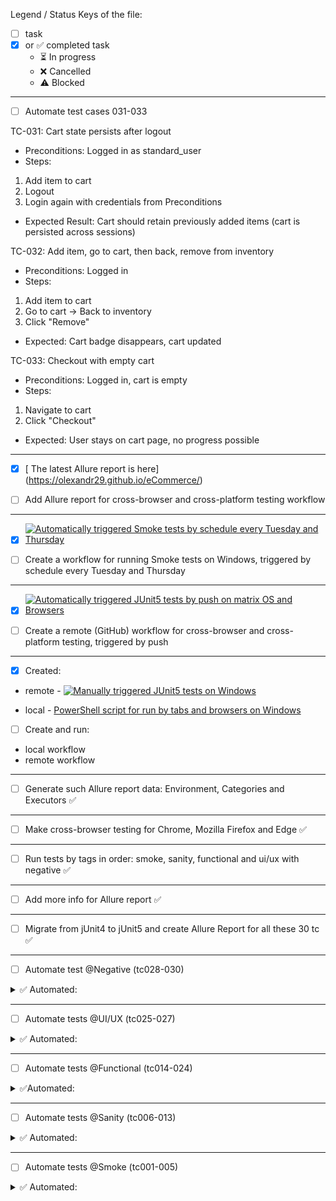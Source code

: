 Legend / Status Keys of the file:
- [ ]  task
- [x] or ✅ completed task 
  - ⏳  In progress
  - ❌ Cancelled
  - ⚠️ Blocked
___

- [ ] Automate test cases 031-033 

TC-031: Cart state persists after logout
- Preconditions: Logged in as standard_user
- Steps:
1. Add item to cart
2. Logout
3. Login again with credentials from Preconditions
- Expected Result: Cart should retain previously added items (cart is persisted across sessions)
 
TC-032: Add item, go to cart, then back, remove from inventory
- Preconditions: Logged in
- Steps:
1. Add item to cart
2. Go to cart → Back to inventory
3. Click "Remove"
- Expected: Cart badge disappears, cart updated

TC-033: Checkout with empty cart
- Preconditions: Logged in, cart is empty
- Steps:
1. Navigate to cart
2. Click "Checkout"
- Expected: User stays on cart page, no progress possible
___

- [x] [ The latest Allure report is here] (https://olexandr29.github.io/eCommerce/)

- [ ] Add Allure report for cross-browser and cross-platform testing workflow
---
- [x] [![Automatically triggered Smoke tests by schedule every Tuesday and Thursday](https://github.com/Olexandr29/Automation/actions/workflows/auto-triggered-tests-by-schedule.yml/badge.svg)](https://github.com/Olexandr29/Automation/actions/workflows/auto-triggered-tests-by-schedule.yml)

- [ ] Create a workflow for running Smoke tests on Windows, triggered by schedule every Tuesday and Thursday
---
- [x] [![Automatically triggered JUnit5 tests by push on matrix OS and Browsers](https://github.com/Olexandr29/Automation/actions/workflows/auto-triggered-tests-by-push-on-matrix-os-browser.yml/badge.svg)](https://github.com/Olexandr29/Automation/actions/workflows/auto-triggered-tests-by-push-on-matrix-os-browser.yml)

- [ ] Create a remote (GitHub) workflow for cross-browser and cross-platform testing, triggered by push
---
- [x] Created: 
- remote - [![Manually triggered JUnit5 tests on Windows](https://github.com/Olexandr29/Automation/actions/workflows/manually-triggered-run-tests-on-windows.yml/badge.svg)](https://github.com/Olexandr29/Automation/actions/workflows/manually-triggered-run-tests-on-windows.yml)

- local - [PowerShell script for run by tabs and browsers on Windows](https://github.com/Olexandr29/eCommerce/blob/main/autorun-by-tags-and-browser-and-generate-allure-report-with-history.ps1)


- [ ] Create and run:
- local workflow
- remote workflow
___

- [ ] Generate such Allure report data: Environment, Categories and Executors ✅
___
- [ ] Make cross-browser testing for Chrome, Mozilla Firefox and Edge ✅
___
- [ ] Run tests by tags in order: smoke, sanity, functional and ui/ux with negative ✅
___
- [ ] Add more info for Allure report ✅
___
- [ ] Migrate from jUnit4 to jUnit5 and create Allure Report
for all these 30 tc ✅
___
- [ ] Automate test @Negative (tc028-030)
<details>
<summary>
✅ Automated:
</summary>

TC-028: Entering SQL Injection in Username
- Preconditions: User is on the login page: https://www.saucedemo.com/
- Steps:
1. Enter admin' OR '1'='1 into the Username field
2. Enter any password
3. Click the Login button
- Expected Result: Login is rejected, and an error message is shown

TC-029: Long Value in Username Field
- Preconditions: User is on the login page
- Steps:
1. Enter a string of 500 characters (e.g., "a" × 500) into the Username field
2. Enter any password
3. Click the Login button
- Expected Result: Login fails, either due to an error message or input being truncated

TC-030: Login with Leading/Trailing Spaces in Username
- Preconditions: User is on the login page
- Steps: 
1. Enter standard_user (with spaces before and after) in the Username field
2. Enter the correct password
3. Click the Login button
- Expected Result: Login fails because the spaces are treated as part of the username
</details>

___
- [ ] Automate tests @UI/UX (tc025-027)
<details>
<summary>
✅ Automated:
</summary>

TC-025: Logo and header visibility
- Preconditions: User is logged in as standard_user, on /inventory.html
- Step: 1. Observe top of the page
- Expected Result: Logo + "Products" heading visible

TC-026: Browser window resizing
- Preconditions: User is logged in as standard_user, on /inventory.html
- Step: 1. Resize browser window (e.g. shrink, expand)
- Expected Result: Layout adjusts responsively, no broken layout

TC-027: Button state change on interaction
- Preconditions: User is logged in as standard_user, on /inventory.html
- Steps:
1. Click “Add to cart”
2. Observe button changes
3. Click “Remove”
- Expected Result: Button text/color changes appropriately at each step
</details>

___
- [ ] Automate tests @Functional (tc014-024)
<details>
<summary>✅Automated:
</summary>

*Products Page*
<br>TC-014: Sort products by price (low to high)
- Preconditions: User is logged in as standard_user, on /inventory.html
- Step: 1. Select "Price (low to high)"
- Expected Result: Items sorted correctly from cheapest to most expensive

TC-015: Sort products by name (Z to A)
- Preconditions: User is logged in as standard_user, on /inventory.html
- Step: 1. Select "Name (Z to A)"
- Expected Result: Items sorted in reverse alphabetical order

TC-016: Product details view
- Preconditions: User is logged in as standard_user, on /inventory.html
- Step: 1. Click on product name
- Expected Result: New page shows full info: image, name, description, price

___
*Cart Functionality*
<br>TC-017: Add multiple items to cart
- Preconditions: User is logged in as standard_user, on /inventory.html
- Step: 1. Add 3 different products
- Expected Result: Cart badge shows "3"

TC-018: Remove one item from cart
- Preconditions: Logged in as standard_user, 3 items already added
- Steps:
1. Navigate to cart
2. Click "Remove" for one item
- Expected Result: Badge shows "2", only 2 items remain

TC-019: Cart state persists across navigation
- Preconditions: Logged in as standard_user, 1 item added to cart
- Step: 1. Navigate to another page (e.g. product detail) and return
- Expected Result: Cart badge is preserved, item still in cart

___
*Checkout Flow*
<br>TC-020: Full purchase flow
- Preconditions: Logged in as standard_user, on /inventory.html
- Step: 1. Add product → Go to cart → Checkout → Fill info → Finish
- Expected Result: Confirmation page with "Thank you for your order!"

TC-021: Checkout form validation
- Preconditions: Logged in as standard_user, in checkout step one
- Steps:
1. Leave fields empty
2. Click Continue
- Expected Result: Error like "First Name is required"

TC-022: Total price with tax is calculated correctly
- Preconditions: Logged in, 2+ known items added, in checkout overview
- Step: 1. Observe item prices, subtotal, tax, and total
- Expected Result: Subtotal + Tax = Total (matches UI values)

___
*Navigation*
<br>TC-023: Back from product detail to product list
- Preconditions: Logged in as standard_user, on product detail page
- Step: 1. Click “Back to products”
- Expected Result: Return to /inventory.html

TC-024: Use browser back button from product detail
- Preconditions: Logged in as standard_user, on product detail page
- Steps 1. Press browser back
- Expected Result: Returns to /inventory.html
</details>

___
- [ ] Automate tests @Sanity (tc006-013)  
<details>
<summary>✅ Automated:</summary>

TC-006: Successful login as performance_glitch_user
- Preconditions: The website saucedemo.com is open
- Steps:
1. Enter performance_glitch_user in the Username field.
2. Enter secret_sauce in the Password field.
3. Click the Login button.
- Expected Result:
The user is redirected to the products page (/inventory.html) with the heading "Products".

TC-007: Unsuccessful login with empty fields
- Preconditions: The website saucedemo.com is open
- Steps:
1. Leave both Username and Password fields empty.
2. Click the Login button.
- Expected Result:
An error message "Username is required" is displayed.

TC-008: Unsuccessful login with non-existent user
- Preconditions: The website saucedemo.com is open
- Steps:
1. Enter fake_user in the Username field.
2. Enter fake_password in the Password field.
3. Click the Login button.
- Expected Result:
An error message "Username and password do not match any user" is displayed.

TC-009: Navigate to the cart page
- Preconditions: The user is logged in as standard_user
- Step: 1. Click the shopping cart icon in the top-right corner.
- Expected Result:
The user is redirected to /cart.html and sees the contents of the cart.

TC-010: Remove item from the cart
- Preconditions: The user is logged in as standard_user and has added one item to the cart
- Step: 1. Click the "Remove" button next to the added item.
- Expected Result:
   The item is removed from the cart and the cart badge disappears.

TC-011: Proceed to checkout
- Preconditions: The user is logged in as standard_user and has at least one item in the cart
- Steps:
1. Navigate to the cart page.
2. Click the "Checkout" button.
- Expected Result:
The user is redirected to /checkout-step-one.html.

TC-012: Fill in user information at the checkout
- Preconditions: The user is on the /checkout-step-one.html page
- Steps:
1. Enter First Name, Last Name, and Zip/Postal Code.
2. Click the "Continue" button.
- Expected Result:
The user is redirected to /checkout-step-two.html.

TC-013: Cancel from the overview page
- Preconditions: The user is on the /checkout-step-two.html page
 - Step: 1. Click the "Cancel" button.
- Expected Result:
The user is redirected back to the inventory page (/inventory.html).
</details>

___

- [ ] Automate tests @Smoke (tc001-005)
<details><summary>✅ Automated:</summary>
TC-001: Successful login with valid credentials 

- Preconditions: The website saucedemo.com is open 
- Steps:
1. Enter standard_user in the Username field.
2. Enter secret_sauce in the Password field.
3. Click the Login button. 
- Expected Result:
The user is redirected to the products page (/inventory.html) with the heading "Products".

TC-002: Unsuccessful login with locked user
- Preconditions: The website saucedemo.com is open 
- Steps:
1. Enter locked_out_user in Username
2. Enter secret_sauce in Password
3. Click Login
- Expected Result: 
Error message "Sorry, this user has been locked out."

TC-003: Check presence of product list after login
- Preconditions: Login as standard_user
- Step: 1. Verify that multiple products are displayed
- Expected Result: Product list contains items with names and prices

TC-004: Logout from application
- Preconditions: Login as standard_user
- Steps:
1. Click the menu button
2. Click Logout
- Expected Result: 
User is redirected to login page

TC-005: Add item to cart and check badge
- Preconditions: Login as standard_user
- Steps: 
1. Click "Add to cart" for any item
2. Check the cart icon
- Expected Result: 
Cart icon shows badge with "1"
</details>